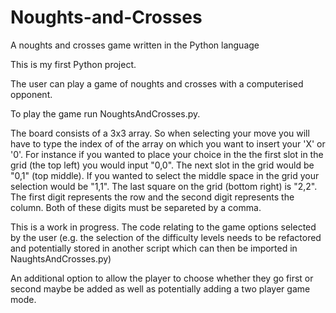 # Noughts-and-Crosses
A noughts and crosses game written in the Python language

This is my first Python project.

The user can play a game of noughts and crosses with a computerised opponent. 

To play the game run NoughtsAndCrosses.py.

The board consists of a 3x3 array.  So when selecting your move you will have to type the index of of the array on which you want to insert your 'X' or '0'.  For instance if you wanted to place your choice in the the first slot in the grid (the top left) you would input "0,0".  The next slot in the grid would be "0,1" (top middle).  If you wanted to select the middle space in the grid your selection would be "1,1".  The last square on the grid (bottom right) is "2,2".   The first digit represents the row and the second digit represents the column.  Both of these digits must be separeted by a comma.

This is a work in progress.  The code relating to the game options selected by the user (e.g. the selection of the difficulty levels needs to be refactored
and potentially stored in another script which can then be imported in NaughtsAndCrosses.py)

An additional option to allow the player to choose whether they go first or second maybe be added as well as potentially adding a two player game mode.
